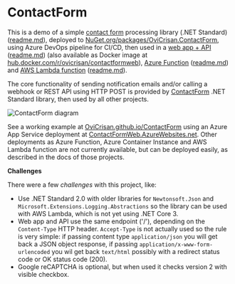 # ContactForm

This is a demo of a simple [contact form](https://github.com/ovicrisan/ContactForm/tree/master/ContactForm) processing library (.NET Standard) ([readme.md](ContactForm/readme.md)), deployed to [NuGet.org/packages/OviCrisan.ContactForm](https://www.nuget.org/packages/OviCrisan.ContactForm/), 
using Azure DevOps pipeline for CI/CD, then used in a [web app + API](https://github.com/ovicrisan/ContactForm/tree/master/ContactForm.Web) ([readme.md](ContactForm.Web/readme.md)) (also available as Docker image at [hub.docker.com/r/ovicrisan/contactformweb](https://hub.docker.com/r/ovicrisan/contactformweb/tags)), 
[Azure Function](https://github.com/ovicrisan/ContactForm/tree/master/ContactForm.AzFunc) ([readme.md](ContactForm.AzFunc/readme.md)) and [AWS Lambda function](https://github.com/ovicrisan/ContactForm/tree/master/ContactForm.AWSLambda) ([readme.md](ContactForm.AWSLambda/readme.md)).

The core functionality of sending notification emails and/or calling a webhook or REST API using HTTP POST is provided by 
[ContactForm](https://github.com/ovicrisan/ContactForm/tree/master/ContactForm) .NET Standard library, then used by all other projects.

![ContactForm diagram](https://ovicrisan.github.io/ContactForm/images/contactform1.png)

See a working example at [OviCrisan.github.io/ContactForm](https://ovicrisan.github.io/ContactForm/) using an Azure App Service deployment at [ContactFormWeb.AzureWebsites.net](https://contactformweb.azurewebsites.net/). 
Other deployments as Azure Function, Azure Container Instance and AWS Lambda function are not currently available, but can be deployed easily, as described in the docs of those projects.

**Challenges**

There were a few *challenges* with this project, like:

* Use .NET Standard 2.0 with older libraries for `Newtonsoft.Json` and `Microsoft.Extensions.Logging.Abstractions` so the library can be used with AWS Lambda, which is not yet using .NET Core 3.
* Web app and API use the same endpoint ('/'), depending on the `Content-Type` HTTP header. `Accept-Type` is not actually used so the rule is very simple: if passing content type `application/json` you will get back a JSON object response, if passing `application/x-www-form-urlencoded` you wil get back `text/html` possibly with a redirect status code or OK status code (200).
* Google reCAPTCHA is optional, but when used it checks version 2 with visible checkbox.
